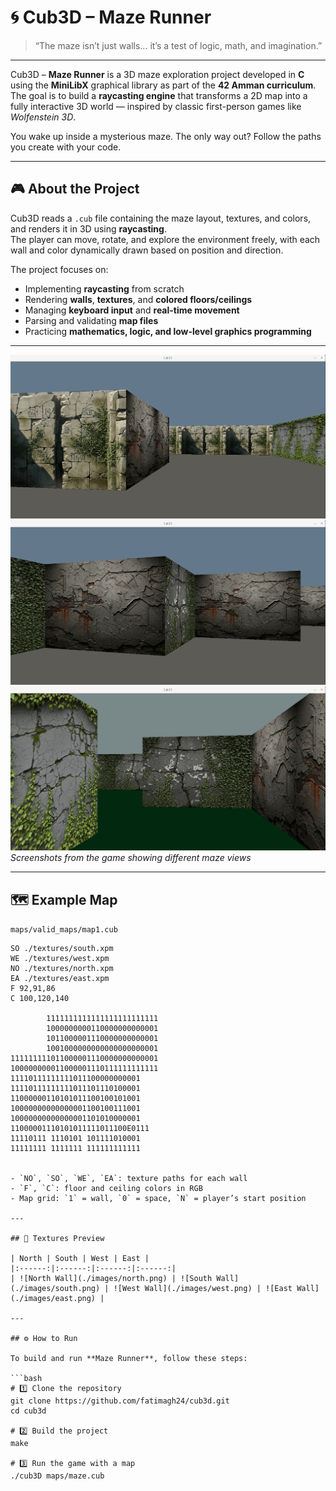 # 🌀 Cub3D – Maze Runner

> “The maze isn’t just walls... it’s a test of logic, math, and imagination.”

---

Cub3D – **Maze Runner** is a 3D maze exploration project developed in **C** using the **MiniLibX** graphical library as part of the **42 Amman curriculum**.  
The goal is to build a **raycasting engine** that transforms a 2D map into a fully interactive 3D world — inspired by classic first-person games like *Wolfenstein 3D*.  

You wake up inside a mysterious maze. The only way out? Follow the paths you create with your code.

---

## 🎮 About the Project

Cub3D reads a `.cub` file containing the maze layout, textures, and colors, and renders it in 3D using **raycasting**.  
The player can move, rotate, and explore the environment freely, with each wall and color dynamically drawn based on position and direction.

The project focuses on:
- Implementing **raycasting** from scratch  
- Rendering **walls**, **textures**, and **colored floors/ceilings**  
- Managing **keyboard input** and **real-time movement**  
- Parsing and validating **map files**  
- Practicing **mathematics, logic, and low-level graphics programming**

---

![Gameplay Screenshot](images/game1.png)
![Gameplay Screenshot 2](images/game2.png)
![Gameplay Screenshot 2](images/game3.png)
*Screenshots from the game showing different maze views*

---
## 🗺️ Example Map

`maps/valid_maps/map1.cub`

```text
SO ./textures/south.xpm
WE ./textures/west.xpm
NO ./textures/north.xpm
EA ./textures/east.xpm
F 92,91,86
C 100,120,140

        1111111111111111111111111
        1000000000110000000000001
        1011000001110000000000001
        1001000000000000000000001
111111111011000001110000000000001
100000000011000001110111111111111
11110111111111011100000000001
11110111111111011101110100001
11000000110101011100100101001
10000000000000001100100111001
10000000000000001101010000001
11000001110101011111011100E0111
11110111 1110101 101111010001
11111111 1111111 111111111111


- `NO`, `SO`, `WE`, `EA`: texture paths for each wall  
- `F`, `C`: floor and ceiling colors in RGB  
- Map grid: `1` = wall, `0` = space, `N` = player’s start position  

---

## 🧱 Textures Preview

| North | South | West | East |
|:------:|:------:|:------:|:------:|
| ![North Wall](./images/north.png) | ![South Wall](./images/south.png) | ![West Wall](./images/west.png) | ![East Wall](./images/east.png) |

---

## ⚙️ How to Run

To build and run **Maze Runner**, follow these steps:

```bash
# 1️⃣ Clone the repository
git clone https://github.com/fatimagh24/cub3d.git
cd cub3d

# 2️⃣ Build the project
make

# 3️⃣ Run the game with a map
./cub3D maps/maze.cub
